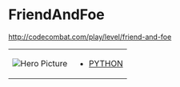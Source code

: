 # FriendAndFoe 

http://codecombat.com/play/level/friend-and-foe
<table>
<tr>
<td>

![Hero Picture](hero.png?raw=true "Hero Picture")

</td>
<td>
<ul>
<li>

[PYTHON](FriendAndFoe.py)

</li>
</td>
</tr>
<table>